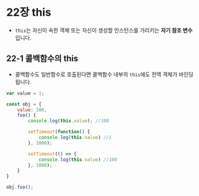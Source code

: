 # 22장 this

- `this`는 자신이 속한 객체 또는 자신이 생성할 인스턴스를 가리키는 **자기 참조 변수**입니다.



## 22-1 콜백함수의 this

- 콜백함수도 일반함수로 호출된다면 콜백함수 내부의 `this`에도 전역 객체가 바인딩 됩니다.

```js
var value = 1;

const obj = {
    value: 100,
    foo() {
        console.log(this.value); //100

        setTimeout(function() {
            console.log(this.value) //1
        }, 1000);

        setTimeout(() => {
            console.log(this.value) //100
        }, 1000);
    }
}

obj.foo();
```

